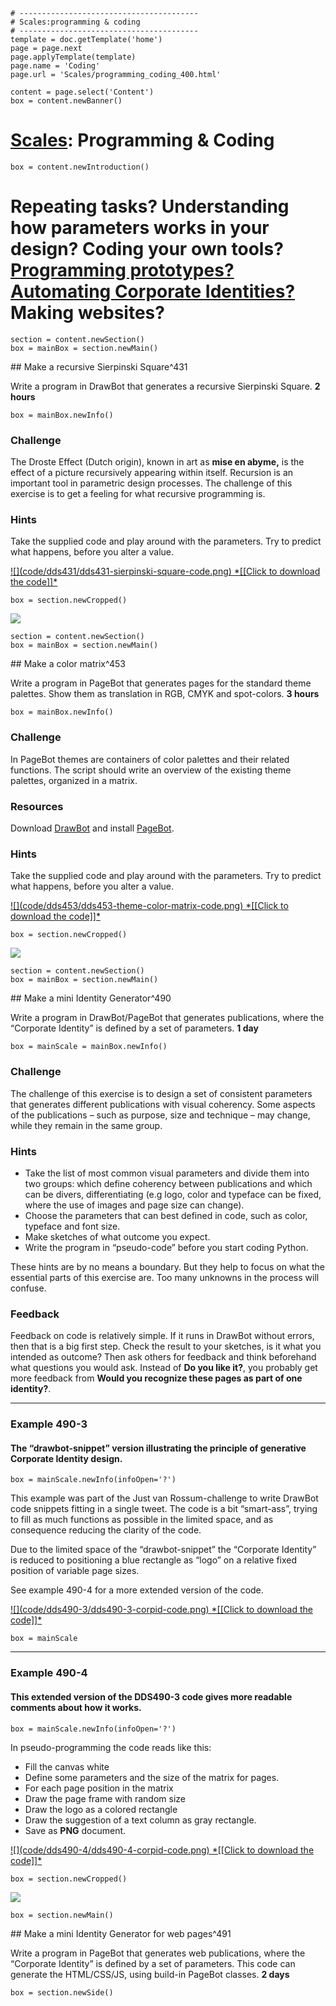 
~~~
# ----------------------------------------
# Scales:programming & coding
# ----------------------------------------
template = doc.getTemplate('home')
page = page.next
page.applyTemplate(template)  
page.name = 'Coding'
page.url = 'Scales/programming_coding_400.html'

content = page.select('Content')
box = content.newBanner()
~~~
# [Scales](scales.html): Programming & Coding

~~~
box = content.newIntroduction()
~~~

# Repeating tasks? Understanding how parameters works in your design? Coding your own tools? [Programming prototypes?](scales-programming_coding_400.html#Scale453) [Automating Corporate Identities?](scales-programming_coding_400.html#Scale490) Making websites?

~~~
section = content.newSection()
box = mainBox = section.newMain()
~~~
<a name="Scale490"/>
## Make a recursive Sierpinski Square^431 

Write a program in DrawBot that generates a recursive Sierpinski Square. **2 hours**

~~~ 
box = mainBox.newInfo()
~~~

### Challenge
The Droste Effect (Dutch origin), known in art as **mise en abyme,** is the effect of a picture recursively appearing within itself. Recursion is an important tool in parametric design processes. The challenge of this exercise is to get a feeling for what recursive programming is. 

### Hints
Take the supplied code and play around with the parameters. Try to  predict what happens, before you alter a value. 

<a href="code/dds431.zip">
![](code/dds431/dds431-sierpinski-square-code.png)
*[[Click to download the code]]*
</a>

~~~ 
box = section.newCropped()
~~~
![](code/dds431/dds431-sierpinski-square.png)

~~~
section = content.newSection()
box = mainBox = section.newMain()
~~~
<a name="Scale453"/>
## Make a color matrix^453 

Write a program in PageBot that generates pages for the standard theme palettes. Show them as translation in RGB, CMYK and spot-colors. **3 hours**

~~~ 
box = mainBox.newInfo()
~~~

### Challenge
In PageBot themes are containers of color palettes and their related functions. The script should write an overview of the existing theme palettes, organized in a matrix. 

### Resources 
Download [DrawBot](http://www.drawbot.com) and install [PageBot](https://github.com/PageBot/PageBot/blob/master/README.md).

### Hints
Take the supplied code and play around with the parameters. Try to  predict what happens, before you alter a value. 

<a href="code/dds453.zip">
![](code/dds453/dds453-theme-color-matrix-code.png)
*[[Click to download the code]]*
</a>

~~~ 
box = section.newCropped()
~~~
![](code/dds453/dds453-theme-color-matrix.png)


~~~
section = content.newSection()
box = mainBox = section.newMain()
~~~
<a name="Scale490"/>
## Make a mini Identity Generator^490 

Write a program in DrawBot/PageBot that generates publications, where the “Corporate Identity” is defined by a set of parameters. **1 day**

~~~
box = mainScale = mainBox.newInfo()
~~~
### Challenge
The challenge of this exercise is to design a set of consistent parameters that generates different publications with visual coherency. Some aspects of the publications – such as purpose, size and technique – may change, while they remain in the same group.

### Hints
* Take the list of most common visual parameters and divide them into two groups: which define coherency between publications and which can be divers, differentiating (e.g logo, color and typeface can be fixed, where the use of images and page size can change).
* Choose the parameters that can best defined in code, such as color, typeface and font size.
* Make sketches of what outcome you expect.
* Write the program in “pseudo-code” before you start coding Python.

These hints are by no means a boundary. But they help to focus on what the essential parts of this exercise are. Too many unknowns in the process will confuse. 

### Feedback
Feedback on code is relatively simple. If it runs in DrawBot without errors, then that is a big first step. 
Check the result to your sketches, is it what you intended as outcome?
Then ask others for feedback and think beforehand what questions you would ask. Instead of **Do you like it?**, you probably get more feedback from **Would you recognize these pages as part of one identity?**. 

---
### Example 490-3
#### The “drawbot-snippet” version illustrating the principle of generative Corporate Identity design.
~~~
box = mainScale.newInfo(infoOpen='?')
~~~
This example was part of the Just van Rossum-challenge to write DrawBot code snippets fitting in a single tweet. The code is a bit “smart-ass”, trying to fill as much functions as possible in the limited space, and as consequence reducing the clarity of the code. 

Due to the limited space of the “drawbot-snippet” the “Corporate Identity” is reduced to positioning a blue rectangle as “logo” on a relative fixed position of variable page sizes.

See example 490-4 for a more extended version of the code.

<a href="code/dds490-3.zip">
![](code/dds490-3/dds490-3-corpid-code.png)
*[[Click to download the code]]*
</a>

~~~
box = mainScale
~~~
---
### Example 490-4
#### This extended version of the DDS490-3 code gives more readable comments about how it works. 

~~~
box = mainScale.newInfo(infoOpen='?')
~~~
In pseudo-programming the code reads like this:

* Fill the canvas white
* Define some parameters and the size of the matrix for pages.
* For each page position in the matrix
* Draw the page frame with random size
* Draw the logo as a colored rectangle
* Draw the suggestion of a text column as gray rectangle.
* Save as **PNG** document.

<a href="code/dds490-4.zip">
![](code/dds490-4/dds490-4-corpid-code.png)
*[[Click to download the code]]*
</a>

~~~
box = section.newCropped()
~~~
![](code/dds490-4/dds490-4-corpid.svg)

~~~
box = section.newMain()
~~~
<a name="Scale490"/>
## Make a mini Identity Generator for web pages^491 

Write a program in PageBot that generates web publications, where the “Corporate Identity” is defined by a set of parameters. This code can generate the HTML/CSS/JS, using build-in PageBot classes. **2 days**

~~~
box = section.newSide()
~~~
